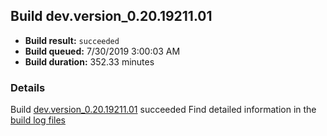 ## Build dev.version_0.20.19211.01
- **Build result:** `succeeded`
- **Build queued:** 7/30/2019 3:00:03 AM
- **Build duration:** 352.33 minutes
### Details
Build [dev.version_0.20.19211.01](https://winappstudio.visualstudio.com/web/build.aspx?pcguid=a4ef43be-68ce-4195-a619-079b4d9834c2&builduri=vstfs%3a%2f%2f%2fBuild%2fBuild%2f29975) succeeded
Find detailed information in the [build log files](https://uwpctdiags.blob.core.windows.net/buildlogs/dev.version_0.20.19211.01_logs.zip)
